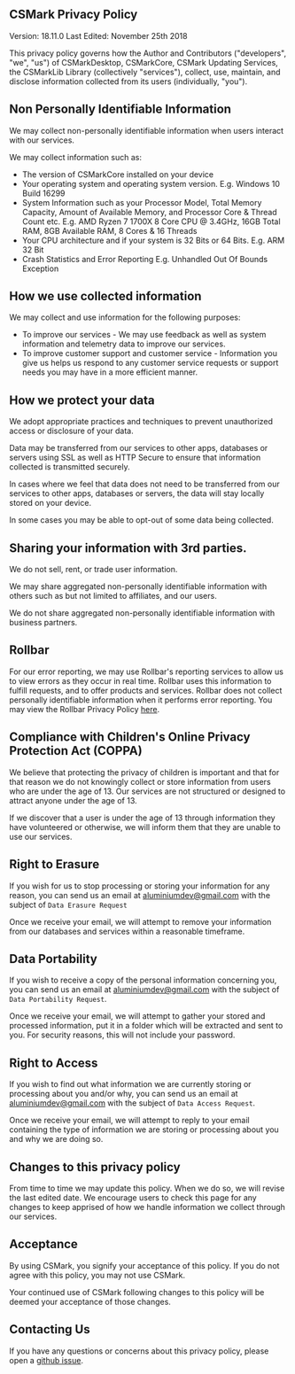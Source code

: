 ## CSMark Privacy Policy

Version: 18.11.0
Last Edited: November 25th 2018

This privacy policy governs how the Author and Contributors ("developers", "we", "us") of CSMarkDesktop, CSMarkCore, CSMark Updating Services, the CSMarkLib Library (collectively "services"), collect, use, maintain, and disclose information collected from its users (individually, "you").

## Non Personally Identifiable Information
We may collect non-personally identifiable information when users interact with our services.

We may collect information such as:
* The version of CSMarkCore installed on your device
* Your operating system and operating system version. E.g. Windows 10 Build 16299
* System Information such as your Processor Model, Total Memory Capacity, Amount of Available Memory, and Processor Core & Thread Count etc. E.g. AMD Ryzen 7 1700X 8 Core CPU @ 3.4GHz, 16GB Total RAM, 8GB Available RAM,  8 Cores & 16 Threads
* Your CPU architecture and if your system is 32 Bits or 64 Bits. E.g. ARM 32 Bit
* Crash Statistics and Error Reporting E.g. Unhandled Out Of Bounds Exception

## How we use collected information
We may collect and use information for the following purposes:

* To improve our services - We may use feedback as well as system information and telemetry data to improve our services.
* To improve customer support and customer service - Information you give us helps us respond to any customer service requests or support needs you may have in a more efficient manner.


## How we protect your data
We adopt appropriate practices and techniques to prevent unauthorized access or disclosure of your data.

Data may be transferred from our services to other apps, databases or servers using SSL as well as HTTP Secure to ensure that information collected is transmitted securely.

In cases where we feel that data does not need to be transferred from our services to other apps, databases or servers, the data will stay locally stored on your device.

In some cases you may be able to opt-out of some data being collected.
## Sharing your information with 3rd parties.
We do not sell, rent, or trade user information.

We may share aggregated non-personally identifiable information with others such as but not limited to affiliates, and our users.

We do not share aggregated non-personally identifiable information with business partners.

## Rollbar
For our error reporting, we may use Rollbar's reporting services to allow us to view errors as they occur in real time. Rollbar uses this information to fulfill requests, and to offer products and services. Rollbar does not collect personally identifiable information when it performs error reporting. You may view the Rollbar Privacy Policy [here](https://rollbar.com/privacy/).

## Compliance with Children's Online Privacy Protection Act (COPPA)
We believe that protecting the privacy of children is important and that for that reason we do not knowingly collect or store information from users who are under the age of 13. Our services are not structured or designed to attract anyone under the age of 13.

If we discover that a user is under the age of 13 through information they have volunteered or otherwise, we will inform them that they are unable to use our services.


## Right to Erasure
If you wish for us to stop processing or storing your information for any reason, you can send us an email at aluminiumdev@gmail.com with the subject of ``Data Erasure Request``

Once we receive your email, we will attempt to remove your information from our databases and services within a reasonable timeframe.

## Data Portability
If you wish to receive a copy of the personal information concerning you, you can send us an email at aluminiumdev@gmail.com with the subject of ``Data Portability Request``.

Once we receive your email, we will attempt to gather your stored and processed information, put it in a folder which will be extracted and sent to you.
For security reasons, this will not include your password.

## Right to Access
If you wish to find out what information we are currently storing or processing about you and/or why, you can send us an email at aluminiumdev@gmail.com with the subject of ``Data Access Request``.

Once we receive your email, we will attempt to reply to your email containing the type of information we are storing or processing about you and why we are doing so.

## Changes to this privacy policy
From time to time we may update this policy. When we do so, we will revise the last edited date. We encourage users to check this page for any changes to keep apprised of how we handle information we collect through our services.

## Acceptance
By using CSMark, you signify your acceptance of this policy. If you do not agree with this policy, you may not use CSMark.

Your continued use of CSMark following changes to this policy will be deemed your acceptance of those changes.

## Contacting Us
If you have any questions or concerns about this privacy policy, please open a [github issue](/issues/).
